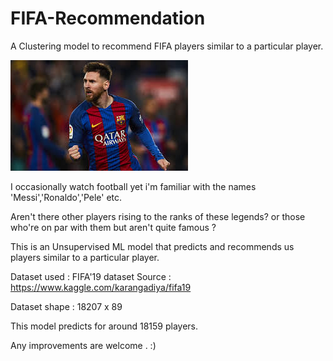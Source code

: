 # FIFA-Recommendation
A Clustering model to recommend FIFA players similar to a particular player.



 ![messi](messi.jpg)

 I occasionally watch football yet i'm familiar with the names 'Messi','Ronaldo','Pele' etc.

 Aren't there other players rising to the ranks of these legends? or those who're on par with them but aren't quite famous ?

This is an Unsupervised ML model that predicts and recommends us players similar to a particular player.

Dataset used : FIFA'19 dataset
Source : <https://www.kaggle.com/karangadiya/fifa19>

Dataset shape : 18207 x 89

This model predicts for around 18159 players.

Any improvements are welcome . :)

